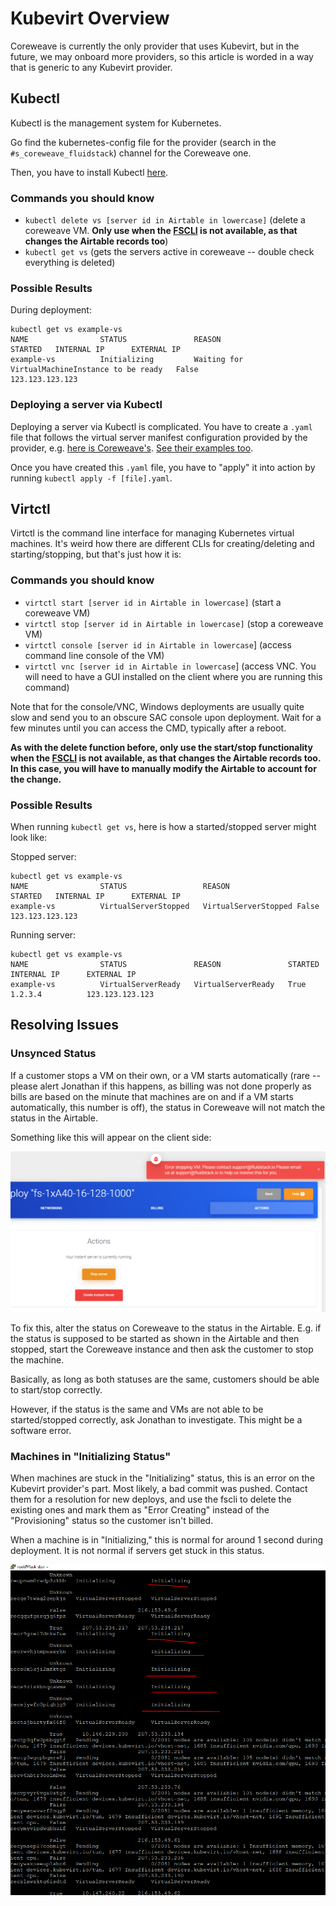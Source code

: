# Kubevirt Overview

Coreweave is currently the only provider that uses Kubevirt, but in the future, we may onboard more providers, so this article is worded in a way that is generic to any Kubevirt provider.

## Kubectl

Kubectl is the management system for Kubernetes.

Go find the kubernetes-config file for the provider (search in the `#s_coreweave_fluidstack`) channel for the Coreweave one.

Then, you have to install Kubectl [here](https://kubernetes.io/docs/tasks/tools/).

### Commands you should know

* `kubectl delete vs [server id in Airtable in lowercase]` (delete a coreweave VM. **Only use when the [FSCLI](/fscli/overview/) is not available, as that changes the Airtable records too**)
* `kubectl get vs` (gets the servers active in coreweave -- double check everything is deleted)

### Possible Results

During deployment:
```
kubectl get vs example-vs
NAME                STATUS               REASON                                           STARTED   INTERNAL IP      EXTERNAL IP
example-vs          Initializing         Waiting for VirtualMachineInstance to be ready   False                      123.123.123.123
```

### Deploying a server via Kubectl

Deploying a server via Kubectl is complicated. You have to create a `.yaml` file that follows the virtual server manifest configuration provided by the provider, e.g. [here is Coreweave's](https://docs.coreweave.com/virtual-servers/deployment-methods/kubectl). [See their examples too](https://github.com/coreweave/kubernetes-cloud/tree/master/virtual-server/examples/kubectl).

Once you have created this `.yaml` file, you have to "apply" it into action by running `kubectl apply -f [file].yaml`.

## Virtctl

Virtctl is the command line interface for managing Kubernetes virtual machines. It's weird how there are different CLIs for creating/deleting and starting/stopping, but that's just how it is:

### Commands you should know

* `virtctl start [server id in Airtable in lowercase]`  (start a coreweave VM)
* `virtctl stop [server id in Airtable in lowercase]` (stop a coreweave VM)
* `virtctl console [server id in Airtable in lowercase`] (access command line console of the VM)
* `virtctl vnc [server id in Airtable in lowercase`] (access VNC. You will need to have a GUI installed on the client where you are running this command)

Note that for the console/VNC, Windows deployments are usually quite slow and send you to an obscure SAC console upon deployment. Wait for a few minutes until you can access the CMD, typically after a reboot. 

**As with the delete function before, only use the start/stop functionality when the [FSCLI](/fscli/overview/) is not available, as that changes the Airtable records too. In this case, you will have to manually modify the Airtable to account for the change.**

### Possible Results

When running `kubectl get vs`, here is how a started/stopped server might look like:

Stopped server:
```
kubectl get vs example-vs
NAME                STATUS                 REASON               STARTED   INTERNAL IP      EXTERNAL IP
example-vs          VirtualServerStopped   VirtualServerStopped False                      123.123.123.123 
```

Running server:
```
kubectl get vs example-vs
NAME                STATUS               REASON               STARTED   INTERNAL IP      EXTERNAL IP
example-vs          VirtualServerReady   VirtualServerReady   True      1.2.3.4          123.123.123.123  
```

## Resolving Issues

### Unsynced Status

If a customer stops a VM on their own, or a VM starts automatically (rare -- please alert Jonathan if this happens, as billing was not done properly as bills are based on the minute that machines are on and if a VM starts automatically, this number is off), the status in Coreweave will not match the status in the Airtable.

Something like this will appear on the client side:

![Unsynced status](/static/unsynced-status.png)

To fix this, alter the status on Coreweave to the status in the Airtable. E.g. if the status is supposed to be started as shown in the Airtable and then stopped, start the Coreweave instance and then ask the customer to stop the machine. 

Basically, as long as both statuses are the same, customers should be able to start/stop correctly. 

However, if the status is the same and VMs are not able to be started/stopped correctly, ask Jonathan to investigate. This might be a software error.

### Machines in "Initializing Status"

When machines are stuck in the "Initializing" status, this is an error on the Kubevirt provider's part. Most likely, a bad commit was pushed. Contact them for a resolution for new deploys, and use the fscli to delete the existing ones and mark them as "Error Creating" instead of the "Provisioning" status so the customer isn't billed. 

When a machine is in "Initializing," this is normal for around 1 second during deployment. It is not normal if servers get stuck in this status.

![Kubectl Initializing](/static/kubectl-initializing.png)
